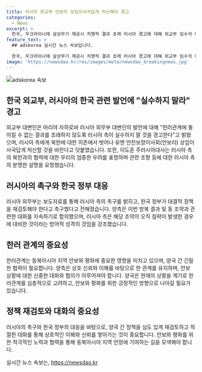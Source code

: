 ```yaml
---
title: 러시아 외교부 안보리 상임이사국답게 처신해야 경고
categories:
  - News
excerpt: >
  한국, 우크라이나에 살상무기 제공시 치명적 결과 초래 러시아 경고에 대해 외교부 임수석 대변인은 러시아 측이 실수 말라 경고하며 주장을 반박했다. 자하로바 러시아 외무부 대변인은 한국의 성급한 조치에 경고했고 한국 주러시아대사는 루덴코 차관과 북한의 군사력 증강에 대한 우려를 표명하며 관련 조항에 대한 설명을 요청했다. 양국은 대화를 이어가기로 합의했다. (출처: 외교부 브리핑)
feature_text: >
  ## adskorea 실시간 뉴스 속보입니다.

  한국, 우크라이나에 살상무기 제공시 치명적 결과 초래 러시아 경고에 대해 외교부 임수석 대변인은 러시아 측이 실수 말라 경고하며 주장을 반박했다. 자하로바 러시아 외무부 대변인은 한국의 성급한 조치에 경고했고 한국 주러시아대사는 루덴코 차관과 북한의 군사력 증강에 대한 우려를 표명하며 관련 조항에 대한 설명을 요청했다. 양국은 대화를 이어가기로 합의했다. (출처: 외교부 브리핑)
image: 'https://newsdao.kr/res/images/meta/newsdao_breakingnews.jpg'
---
```


<p><img src="https://newsdao.kr/res/images/meta/newsdao_breakingnews.jpg" alt="adskorea 속보" /></p>

<h2 data-ke-size="size26">한국 외교부, 러시아의 한국 관련 발언에 "실수하지 말라" 경고</h2>

<p>외교부 대변인은 마리야 자하로바 러시아 외무부 대변인의 발언에 대해 "한러관계에 돌이킬 수 없는 결과를 초래하지 않도록 러시아 측이 실수하지 말 것을 경고한다"고 밝혔으며, 러시아 측에게 북한에 대한 의존에서 벗어나 유엔 안전보장이사회(안보리) 상임이사국답게 처신할 것을 바란다고 덧붙였습니다. 또한, 이도훈 주러시아대사는 러시아 측의 북한과의 협력에 대한 우리의 엄중한 우려를 표명하며 관련 조항 등에 대한 러시아 측의 분명한 설명을 요청했습니다.</p>

<h2 data-ke-size="size26">러시아의 촉구와 한국 정부 대응</h2>

<p>러시아 외무부는 보도자료를 통해 러시아 측의 촉구를 밝히고, 한국 정부가 대결적 정책을 재검토해야 한다고 촉구했다고 전해졌습니다. 양측은 이번 방북 결과 및 동 조약과 관련한 대화를 지속하기로 합의했으며, 러시아 측은 해당 조약이 오직 침략이 발생한 경우에 대비한 것이라는 방어적 성격의 것임을 강조했습니다.</p>

<h2 data-ke-size="size26">한러 관계의 중요성</h2>

<p>한러관계는 동북아시아 지역 안보와 평화에 중요한 영향을 미치고 있으며, 양국 간 긴밀한 협력이 필요합니다. 양측은 상호 신뢰와 이해를 바탕으로 한 관계를 유지하며, 안보 상황에 대한 신중한 대화와 협의가 이루어져야 합니다. 양국은 현재의 상황을 계기로 한러관계를 심층적으로 고려하고, 안보와 평화를 위한 긍정적인 방향으로 나아갈 필요가 있습니다.</p>

<h2 data-ke-size="size26">정책 재검토와 대화의 중요성</h2>

<p>러시아의 촉구와 한국 정부의 대응을 바탕으로, 양국 간 정책을 심도 있게 재검토하고 적절한 대화를 통해 상호적인 이해와 신뢰를 쌓아가는 것이 중요합니다. 안보와 평화를 위한 적극적인 노력과 협력을 통해 동북아시아 지역 안정에 기여하는 길을 모색해야 합니다.</p>
실시간 뉴스 속보는, <a href="https://newsdao.kr" rel="dofollow">https://newsdao.kr</a>


